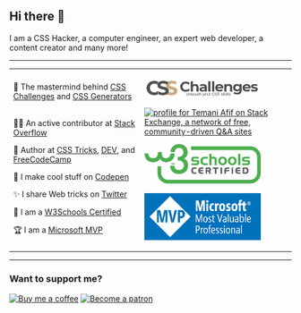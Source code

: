 ## Hi there 👋

I am a CSS Hacker, a computer engineer, an expert web developer, a content creator and many more!

-----

<table>
<tr >
<td >

🧠 The mastermind behind [CSS Challenges](https://css-challenges.com/) and [CSS Generators](https://css-generators.com/) &nbsp;&nbsp;&nbsp;&nbsp;&nbsp;&nbsp;&nbsp;&nbsp;&nbsp;&nbsp;

👨‍💻 An active contributor at [Stack Overflow](https://stackoverflow.com/users/8620333/temani-afif)

📝 Author at [CSS Tricks](https://css-tricks.com/author/afiftemani/), [DEV](https://dev.to/afif), and [FreeCodeCamp](https://www.freecodecamp.org/news/author/temani-afif/)

🔧 I make cool stuff on [Codepen](https://codepen.io/t_afif)

✨ I share Web tricks on [Twitter](https://twitter.com/ChallengesCss)

🥇 I am a [W3Schools Certified](https://certification.w3schools.com/w3certified.asp?id=7368672)

🏆 I am a [Microsoft MVP](https://mvp.microsoft.com/fr-fr/PublicProfile/5004281?fullName=Temani%20Afif)

     
</td>
<td >
     
<a href="https://css-challenges.com/"><img src="logo-CSS.png" width="208" alt="CSS Challenges"></a>
     
<a href="https://stackexchange.com/users/11780569"><img src="https://stackexchange.com/users/flair/11780569.png" width="208" height="58" alt="profile for Temani Afif on Stack Exchange, a network of free, community-driven Q&amp;A sites" title="profile for Temani Afif on Stack Exchange, a network of free, community-driven Q&amp;A sites"></a>
     
<a href="https://certification.w3schools.com/w3certified.asp?id=7368672"><img src="w3certified.png" width="208" alt="W3Schools Certified"></a>

<a href="https://mvp.microsoft.com/fr-fr/PublicProfile/5004281?fullName=Temani%20Afif"><img src="MVP_Logo.png" width="208" alt="Microsoft MVP"></a>
       
</td>
</tr>
</table>   

----
     
### Want to support me?

<a href="https://www.buymeacoffee.com/afif"><img src="https://cdn.buymeacoffee.com/buttons/default-orange.png" width="224" alt="Buy me a coffee"></a> <a href="https://www.patreon.com/temani"><img src="https://dev-to-uploads.s3.amazonaws.com/uploads/articles/db3jtgy2i5l4w8slkps5.png" width="208" alt="Become a patron"></a>
    
